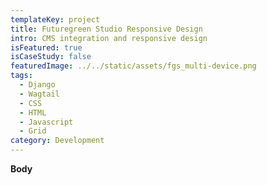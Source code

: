 ```yaml
---
templateKey: project
title: Futuregreen Studio Responsive Design
intro: CMS integration and responsive design
isFeatured: true
isCaseStudy: false
featuredImage: ../../static/assets/fgs_multi-device.png
tags:
  - Django 
  - Wagtail 
  - CSS 
  - HTML 
  - Javascript 
  - Grid
category: Development
---
```

**Body**